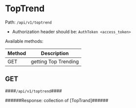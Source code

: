 TopTrend
=

Path: `/api/v1/toptrend`  

* Authorization header should be: `AuthToken <access_token>`

Available methods:

|Method|Description|
|------|-----------|
|GET|getting Top Trending|

GET
-
####`/api/v1/toptrend`####

######Response: collection of [TopTrand]######



